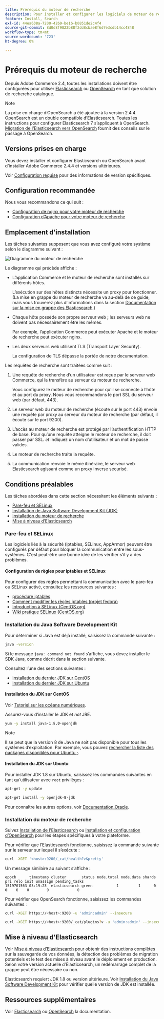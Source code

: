 ```yaml
---
title: Prérequis du moteur de recherche
description: Pour installer et configurer les logiciels de moteur de recherche pris en charge pour les installations sur site d’Adobe Commerce, procédez comme suit.
feature: Install, Search
exl-id: 44ea638a-7200-4269-be1b-b0851de2c4f4
source-git-commit: 8d0d8f9822b88f2dd8cbae8f6d7e3cdb14cc4848
workflow-type: tm+mt
source-wordcount: '723'
ht-degree: 0%

---
```


# Prérequis du moteur de recherche

Depuis Adobe Commerce 2.4, toutes les installations doivent être configurées pour utiliser [Elasticsearch](https://www.elastic.co) ou [OpenSearch](https://opensearch.org/) en tant que solution de recherche catalogue.

>[!NOTE]
>
>La prise en charge d’OpenSearch a été ajoutée à la version 2.4.4. OpenSearch est un double compatible d’Elasticsearch. Toutes les instructions pour configurer Elasticsearch 7 s’appliquent à OpenSearch. [Migration de l’Elasticsearch vers OpenSearch](../../../upgrade/prepare/opensearch-migration.md) fournit des conseils sur le passage à OpenSearch.

## Versions prises en charge

Vous devez installer et configurer Elasticsearch ou OpenSearch avant d’installer Adobe Commerce 2.4.4 et versions ultérieures.

Voir [Configuration requise](../../system-requirements.md) pour des informations de version spécifiques.

## Configuration recommandée

Nous vous recommandons ce qui suit :

* [Configuration de nginx pour votre moteur de recherche](configure-nginx.md)
* [Configuration d’Apache pour votre moteur de recherche](configure-apache.md)

## Emplacement d’installation

Les tâches suivantes supposent que vous avez configuré votre système selon le diagramme suivant :

![Diagramme du moteur de recherche](../../../assets/installation/search-engine-config.svg)

Le diagramme qui précède affiche :

* L’application Commerce et le moteur de recherche sont installés sur différents hôtes.

  L’exécution sur des hôtes distincts nécessite un proxy pour fonctionner. (La mise en grappe du moteur de recherche va au-delà de ce guide, mais vous trouverez plus d’informations dans la section [Documentation sur la mise en grappe des Elasticsearch](https://www.elastic.co/guide/en/elasticsearch/guide/current/distributed-cluster.html).)

* Chaque hôte possède son propre serveur web ; les serveurs web ne doivent pas nécessairement être les mêmes.

  Par exemple, l’application Commerce peut exécuter Apache et le moteur de recherche peut exécuter nginx.

* Les deux serveurs web utilisent TLS (Transport Layer Security).

  La configuration de TLS dépasse la portée de notre documentation.

Les requêtes de recherche sont traitées comme suit :

1. Une requête de recherche d’un utilisateur est reçue par le serveur web Commerce, qui la transfère au serveur du moteur de recherche.

   Vous configurez le moteur de recherche pour qu’il se connecte à l’hôte et au port du proxy. Nous vous recommandons le port SSL du serveur web (par défaut, 443).

1. Le serveur web du moteur de recherche (écoute sur le port 443) envoie une requête par proxy au serveur du moteur de recherche (par défaut, il écoute sur le port 9200).

1. L’accès au moteur de recherche est protégé par l’authentification HTTP de base. Pour qu’une requête atteigne le moteur de recherche, il doit passer par SSL. *et* indiquez un nom d’utilisateur et un mot de passe valides.

1. Le moteur de recherche traite la requête.

1. La communication renvoie le même itinéraire, le serveur web Elasticsearch agissant comme un proxy inverse sécurisé.

## Conditions préalables

Les tâches abordées dans cette section nécessitent les éléments suivants :

* [Pare-feu et SELinux](#firewall-and-selinux)
* [Installation de Java Software Development Kit (JDK)](#install-the-java-software-development-kit)
* [Installation du moteur de recherche](#install-the-search-engine)
* [Mise à niveau d’Elasticsearch](#upgrading-elasticsearch)

### Pare-feu et SELinux

Les logiciels liés à la sécurité (iptables, SELinux, AppArmor) peuvent être configurés par défaut pour bloquer la communication entre les sous-systèmes. C&#39;est peut-être une bonne idée de les vérifier s&#39;il y a des problèmes.

#### Configuration de règles pour iptables et SELinux

Pour configurer des règles permettant la communication avec le pare-feu ou SELinux activé, consultez les ressources suivantes :

* [procédure iptables](https://help.ubuntu.com/community/IptablesHowTo)
* [Comment modifier les règles iptables (projet fedora)](https://fedoraproject.org/wiki/How_to_edit_iptables_rules)
* [Introduction à SELinux (CentOS.org)](https://www.centos.org)
* [Wiki pratique SELinux (CentOS.org)](https://wiki.centos.org/HowTos/SELinux)

### Installation du Java Software Development Kit

Pour déterminer si Java est déjà installé, saisissez la commande suivante :

```bash
java -version
```

Si le message `java: command not found` s’affiche, vous devez installer le SDK Java, comme décrit dans la section suivante.

Consultez l’une des sections suivantes :

* [Installation du dernier JDK sur CentOS](#install-the-jdk-on-centos)
* [Installation du dernier JDK sur Ubuntu](#install-the-jdk-on-ubuntu)

#### Installation du JDK sur CentOS

Voir [Tutoriel sur les océans numériques](https://www.digitalocean.com/community/tutorials/how-to-install-java-on-centos-and-fedora#install-oracle-java-8).

Assurez-vous d’installer le JDK et *not* JRE.

```bash
yum -y install java-1.8.0-openjdk
```

>[!NOTE]
>
>Il se peut que la version 8 de Java ne soit pas disponible pour tous les systèmes d’exploitation. Par exemple, vous pouvez [rechercher la liste des packages disponibles pour Ubuntu ;](https://packages.ubuntu.com/).

#### Installation du JDK sur Ubuntu

Pour installer JDK 1.8 sur Ubuntu, saisissez les commandes suivantes en tant qu’utilisateur avec `root` privilèges :

```bash
apt-get -y update
```

```bash
apt-get install -y openjdk-8-jdk
```

Pour connaître les autres options, voir [Documentation Oracle](https://docs.oracle.com/javase/8/docs/technotes/guides/install/install_overview.html).

### Installation du moteur de recherche

Suivez [Installation de l’Elasticsearch](https://www.elastic.co/guide/en/elasticsearch/reference/current/install-elasticsearch.html) ou [Installation et configuration d’OpenSearch](https://opensearch.org/docs/latest/opensearch/install/index/) pour les étapes spécifiques à votre plateforme.

Pour vérifier que l’Elasticsearch fonctionne, saisissez la commande suivante sur le serveur sur lequel il s’exécute :

```bash
curl -XGET '<host>:9200/_cat/health?v&pretty'
```

Un message similaire au suivant s’affiche :

```terminal
epoch      timestamp cluster       status node.total node.data shards pri relo init unassign pending_tasks
1519701563 03:19:23  elasticsearch green           1         1      0   0    0    0        0             0
```

Pour vérifier que OpenSearch fonctionne, saisissez les commandes suivantes :

```bash
curl -XGET https://<host>:9200 -u 'admin:admin' --insecure
```

```bash
curl -XGET https://<host>:9200/_cat/plugins?v -u 'admin:admin' --insecure
```

## Mise à niveau d’Elasticsearch

Voir [Mise à niveau d’Elasticsearch](https://www.elastic.co/guide/en/elasticsearch/reference/current/setup-upgrade.html) pour obtenir des instructions complètes sur la sauvegarde de vos données, la détection des problèmes de migration potentiels et le test des mises à niveau avant le déploiement en production. Selon votre version actuelle d’Elasticsearch, un redémarrage complet de la grappe peut être nécessaire ou non.

Elasticsearch requiert JDK 1.8 ou version ultérieure. Voir [Installation du Java Software Development Kit](#install-the-java-software-development-kit) pour vérifier quelle version de JDK est installée.

## Ressources supplémentaires

Voir [Elasticsearch](https://www.elastic.co/guide/en/elasticsearch/reference/current/index.html) ou [OpenSearch](https://opensearch.org/docs/latest/) la documentation.
